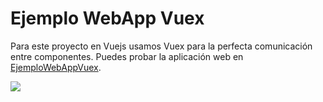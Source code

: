 # Ejemplo WebApp Vuex

Para este proyecto en Vuejs usamos Vuex para la perfecta comunicación entre componentes. Puedes probar la aplicación web en [EjemploWebAppVuex](https://andygeek.github.io/EjemploWebAppVuex/).

![](https://imgur.com/PfGARrN.gif)

